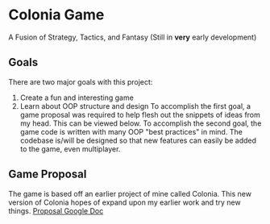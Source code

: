 # Colonia Game
 A Fusion of Strategy, Tactics, and Fantasy
 (Still in **very** early development)
 
## Goals
There are two major goals with this project:
1. Create a fun and interesting game
2. Learn about OOP structure and design
To accomplish the first goal, a game proposal was required to help flesh out the snippets of ideas from my head. This can be viewed below.
To accomplish the second goal, the game code is written with many OOP "best practices" in mind. The codebase is/will be designed so that new features can easily be added to the game, even multiplayer.

## Game Proposal
The game is based off an earlier project of mine called Colonia. This new version of Colonia hopes of expand upon my earlier work and try new things.
 [Proposal Google Doc](https://docs.google.com/document/d/1-hmO8fDkX74iQyiYXJ7D4FY8i4apOaRtEBQpPi2sWok/edit?usp=sharing)

